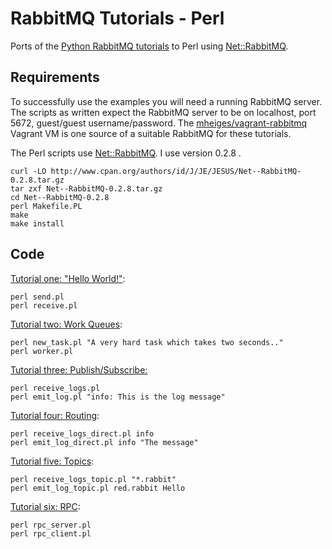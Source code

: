 
# RabbitMQ Tutorials - Perl

Ports of the [Python RabbitMQ tutorials](https://github.com/rabbitmq/rabbitmq-tutorials) to Perl using [Net::RabbitMQ](http://search.cpan.org/~jesus/Net--RabbitMQ-0.2.8/RabbitMQ.pm).


## Requirements

To successfully use the examples you will need a running RabbitMQ server. The scripts as written expect the RabbitMQ server to be on localhost, port 5672, guest/guest username/password. The [mheiges/vagrant-rabbitmq](http://github.com/mheiges/vagrant-rabbitmq) Vagrant VM is one source of a suitable RabbitMQ for these tutorials.

The Perl scripts use [Net::RabbitMQ](http://search.cpan.org/~jesus/Net--RabbitMQ-0.2.8/RabbitMQ.pm). I use  version 0.2.8 .

    curl -LO http://www.cpan.org/authors/id/J/JE/JESUS/Net--RabbitMQ-0.2.8.tar.gz
    tar zxf Net--RabbitMQ-0.2.8.tar.gz
    cd Net--RabbitMQ-0.2.8
    perl Makefile.PL
    make
    make install

## Code

[Tutorial one: "Hello World!"](http://www.rabbitmq.com/tutorial-one-python.html):

    perl send.pl
    perl receive.pl

[Tutorial two: Work Queues](http://www.rabbitmq.com/tutorial-two-python.html):

    perl new_task.pl "A very hard task which takes two seconds.."
    perl worker.pl

[Tutorial three: Publish/Subscribe:](http://www.rabbitmq.com/tutorials/tutorial-three-python.html)

    perl receive_logs.pl
    perl emit_log.pl "info: This is the log message"

[Tutorial four: Routing](http://www.rabbitmq.com/tutorial-four-python.html):

    perl receive_logs_direct.pl info
    perl emit_log_direct.pl info "The message"

[Tutorial five: Topics](http://www.rabbitmq.com/tutorial-five-python.html):

    perl receive_logs_topic.pl "*.rabbit"
    perl emit_log_topic.pl red.rabbit Hello

[Tutorial six: RPC](http://www.rabbitmq.com/tutorial-six-python.html):

    perl rpc_server.pl
    perl rpc_client.pl

